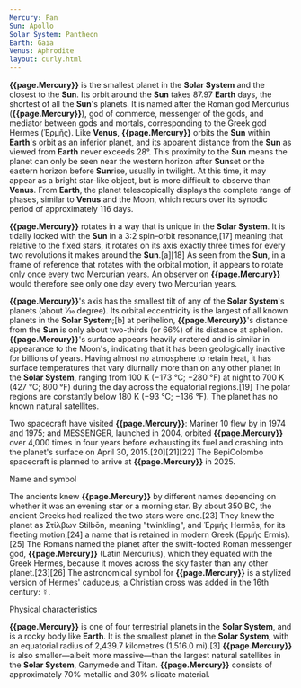 ```yaml
---
Mercury: Pan
Sun: Apollo
Solar System: Pantheon
Earth: Gaia
Venus: Aphrodite
layout: curly.html
---
```


**{{page.Mercury}}** is the smallest planet in the **Solar System** and the closest to the **Sun**. Its orbit around the **Sun** takes 87.97 **Earth** days, the shortest of all the **Sun**'s planets. It is named after the Roman god Mercurius (**{{page.Mercury}}**), god of commerce, messenger of the gods, and mediator between gods and mortals, corresponding to the Greek god Hermes (Ἑρμῆς). Like **Venus**, **{{page.Mercury}}** orbits the **Sun** within **Earth**'s orbit as an inferior planet, and its apparent distance from the **Sun** as viewed from **Earth** never exceeds 28°. This proximity to the **Sun** means the planet can only be seen near the western horizon after **Sun**set or the eastern horizon before **Sun**rise, usually in twilight. At this time, it may appear as a bright star-like object, but is more difficult to observe than **Venus**. From **Earth**, the planet telescopically displays the complete range of phases, similar to **Venus** and the Moon, which recurs over its synodic period of approximately 116 days.

**{{page.Mercury}}** rotates in a way that is unique in the **Solar System**. It is tidally locked with the **Sun** in a 3:2 spin–orbit resonance,[17] meaning that relative to the fixed stars, it rotates on its axis exactly three times for every two revolutions it makes around the **Sun**.[a][18] As seen from the **Sun**, in a frame of reference that rotates with the orbital motion, it appears to rotate only once every two Mercurian years. An observer on **{{page.Mercury}}** would therefore see only one day every two Mercurian years.

**{{page.Mercury}}**'s axis has the smallest tilt of any of the **Solar System**'s planets (about 1⁄30 degree). Its orbital eccentricity is the largest of all known planets in the **Solar System**;[b] at perihelion, **{{page.Mercury}}**'s distance from the **Sun** is only about two-thirds (or 66%) of its distance at aphelion. **{{page.Mercury}}**'s surface appears heavily cratered and is similar in appearance to the Moon's, indicating that it has been geologically inactive for billions of years. Having almost no atmosphere to retain heat, it has surface temperatures that vary diurnally more than on any other planet in the **Solar System**, ranging from 100 K (−173 °C; −280 °F) at night to 700 K (427 °C; 800 °F) during the day across the equatorial regions.[19] The polar regions are constantly below 180 K (−93 °C; −136 °F). The planet has no known natural satellites.

Two spacecraft have visited **{{page.Mercury}}**: Mariner 10 flew by in 1974 and 1975; and MESSENGER, launched in 2004, orbited **{{page.Mercury}}** over 4,000 times in four years before exhausting its fuel and crashing into the planet's surface on April 30, 2015.[20][21][22] The BepiColombo spacecraft is planned to arrive at **{{page.Mercury}}** in 2025.

Name and symbol

The ancients knew **{{page.Mercury}}** by different names depending on whether it was an evening star or a morning star. By about 350 BC, the ancient Greeks had realized the two stars were one.[23] They knew the planet as Στίλβων Stilbōn, meaning "twinkling", and Ἑρμής Hermēs, for its fleeting motion,[24] a name that is retained in modern Greek (Ερμής Ermis).[25] The Romans named the planet after the swift-footed Roman messenger god, **{{page.Mercury}}** (Latin Mercurius), which they equated with the Greek Hermes, because it moves across the sky faster than any other planet.[23][26] The astronomical symbol for **{{page.Mercury}}** is a stylized version of Hermes' caduceus; a Christian cross was added in the 16th century: ☿.

Physical characteristics

**{{page.Mercury}}** is one of four terrestrial planets in the **Solar System**, and is a rocky body like **Earth**. It is the smallest planet in the **Solar System**, with an equatorial radius of 2,439.7 kilometres (1,516.0 mi).[3] **{{page.Mercury}}** is also smaller—albeit more massive—than the largest natural satellites in the **Solar System**, Ganymede and Titan. **{{page.Mercury}}** consists of approximately 70% metallic and 30% silicate material.

